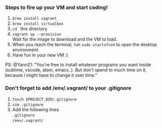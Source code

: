 ### Steps to fire up your VM and start coding!

1. `brew install vagrant`
2. `brew install virtualbox`
3. `cd ` this directory
4. `vagrant up --provision`\
Wait for the image to download and the VM to load.
5. When you reach the terminal, run `sudo startxfce4` to open the desktop environment.
6. Have fun in your new VM :)

PS: @Yann21: "You're free to install whatever programs you want inside (sublime, vscode, atom, emacs..). But don't spend to much time on it, because I might have to change it over time."


### Don't forget to add /env/.vagrant/ to your .gitignore
1. `touch $PROJECT_DIR/.gitignore`
2. `vim .gitignore`
3. Add the following lines \
`.gitignore` \
`/env/.vagrant/`
